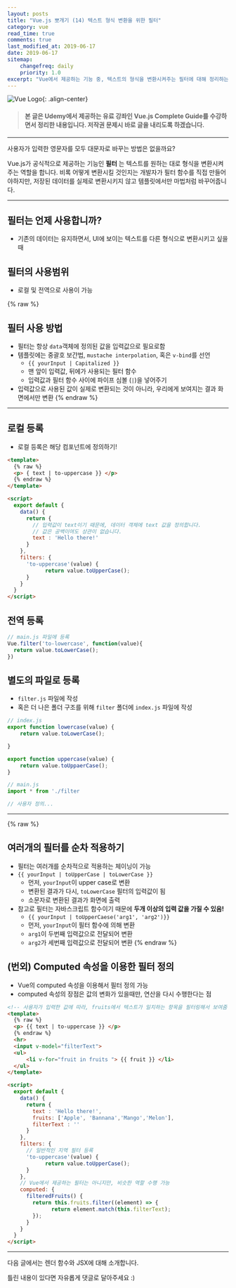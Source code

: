 ```yaml
---
layout: posts 
title: "Vue.js 뽀개기 (14) 텍스트 형식 변환을 위한 필터"
category: vue
read_time: true
comments: true
last_modified_at: 2019-06-17
date: 2019-06-17
sitemap:
    changefreq: daily
    priority: 1.0
excerpt: "Vue에서 제공하는 기능 중, 텍스트의 형식을 변환시켜주는 필터에 대해 정리하는 글입니다."
---
```


![Vue Logo](https://github.com/chansbro/chansbro.github.io/blob/master/assets/images/vue_logo.jpeg?raw=true){: .align-center}

> #### 본 글은 Udemy에서 제공하는 유료 강좌인 Vue.js Complete Guide를 수강하면서 정리한 내용입니다. 저작권 문제시 바로 글을 내리도록 하겠습니다.
----

사용자가 입력한 영문자를 모두 대문자로 바꾸는 방법은 없을까요? 

Vue.js가 공식적으로 제공하는 기능인 __필터__ 는 텍스트를 원하는 대로 형식을 변환시켜주는 역할을 합니다. 비록 어떻게 변환시킬 것인지는 개발자가 필터 함수를 직접 만들어야하지만, 저장된 데이터를 실제로 변환시키지 않고 템플릿에서만 마법처럼 바꾸어줍니다. 

----

## 필터는 언제 사용합니까?
* 기존의 데이터는 유지하면서, UI에 보이는 텍스트를 다른 형식으로 변환시키고 싶을때

## 필터의 사용범위
* 로컬 및 전역으로 사용이 가능

{% raw %}
## 필터 사용 방법
* 필터는 항상 `data`객체에 정의된 값을 입력값으로 필요로함
* 템플릿에는 중괄호 보간법, `mustache interpolation`, 혹은 `v-bind`를 선언
    * `{{ yourInput | Capitalized }}`
    * 맨 앞이 입력값, 뒤에가 사용되는 필터 함수
    * 입력값과 필터 함수 사이에 파이프 심볼 (`|`)을 넣어주기
* 입력값으로 사용된 값이 실제로 변환되는 것이 아니라, 우리에게 보여지는 결과 화면에서만 변환
{% endraw %}

----

## 로컬 등록
* 로컬 등록은 해당 컴포넌트에 정의하기!

```html
<template>
  {% raw %}
  <p> { text | to-uppercase }} </p>
  {% endraw %}
</template>

<script>
  export default {
    data() {
      return {
        // 입력값이 text이기 때문에, 데이터 객체에 text 값을 정의합니다.
        // 값은 공백이여도 상관이 없습니다.
        text : 'Hello there!'
      }
    },
    filters: {
      'to-uppercase'(value) {
            return value.toUpperCase();
      }
    }
  }
</script>
```

## 전역 등록

```js
// main.js 파일에 등록
Vue.filter('to-lowercase', function(value){
  return value.toLowerCase();
})
```

## 별도의 파일로 등록
* `filter.js` 파일에 작성
* 혹은 더 나은 폴더 구조를 위해 `filter` 폴더에 `index.js` 파일에 작성

```js
// index.js
export function lowercase(value) {
    return value.toLowerCase();

}

export function uppercase(value) {
    return value.toUppaerCase();
}
```

```js
// main.js
import * from './filter

// 사용자 정의...

```

----
{% raw %}
## 여러개의 필터를 순차 적용하기
* 필터는 여러개를 순차적으로 적용하는 체이닝이 가능
* `{{ yourInput | toUpperCase | toLowerCase }}`
    * 먼저, `yourInput`이 upper case로 변환
    * 변환된 결과가 다시, `toLowerCase` 필터의 입력값이 됨
    * 소문자로 변환된 결과가 화면에 출력
* 참고로 필터는 자바스크립트 함수이기 때문에 __두개 이상의 입력 값을 가질 수 있음!__
    * `{{ yourInput | toUpperCaese('arg1', 'arg2')}}`
    * 먼저, `yourInput`이 필터 함수에 의해 변환
    * `arg1`이 두번째 입력값으로 전달되어 변환
    * `arg2`가 세번째 입력값으로 전달되어 변환
{% endraw %}

## (번외) Computed 속성을 이용한 필터 정의
* Vue의 computed 속성을 이용해서 필터 정의 가능
* computed 속성의 장점은 값의 변화가 있을때만, 연산을 다시 수행한다는 점

```html
<!-- 사용자가 입력한 값에 따라, fruits에서 텍스트가 일치하는 항목을 필터링해서 보여줌 -->
<template>
  {% raw %}
  <p> {{ text | to-uppercase }} </p>
  {% endraw %}
  <hr>
  <input v-model="filterText">
  <ul>
      <li v-for="fruit in fruits "> {{ fruit }} </li>
  </ul>
</template>

<script>
  export default {
    data() {
      return {
        text : 'Hello there!',
        fruits: ['Apple', 'Bannana','Mango','Melon'],
        filterText : ''
      }
    },
    filters: {
      // 일반적인 지역 필터 등록
      'to-uppercase'(value) {
            return value.toUpperCase();
      }
    },
    // Vue에서 제공하는 필터는 아니지만, 비슷한 역할 수행 가능
    computed: {
      filteredFruits() {
        return this.fruits.filter((element) => {
              return element.match(this.filterText);
        });
      }
    }
  }
</script>
```

---- 

다음 글에서는 렌더 함수와 JSX에 대해 소개합니다.

틀린 내용이 있다면 자유롭게 댓글로 달아주세요 :)
